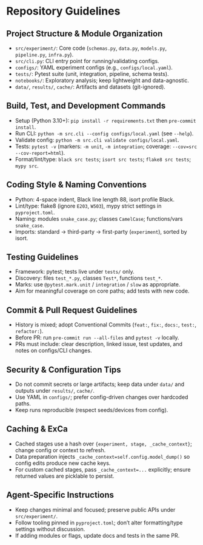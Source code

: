 # Repository Guidelines

## Project Structure & Module Organization
- `src/experiment/`: Core code (`schemas.py`, `data.py`, `models.py`, `pipeline.py`, `infra.py`).
- `src/cli.py`: CLI entry point for running/validating configs.
- `configs/`: YAML experiment configs (e.g., `configs/local.yaml`).
- `tests/`: Pytest suite (unit, integration, pipeline, schema tests).
- `notebooks/`: Exploratory analysis; keep lightweight and data-agnostic.
- `data/`, `results/`, `cache/`: Artifacts and datasets (git-ignored).

## Build, Test, and Development Commands
- Setup (Python 3.10+): `pip install -r requirements.txt` then `pre-commit install`.
- Run CLI: `python -m src.cli --config configs/local.yaml` (see `--help`).
- Validate config: `python -m src.cli validate configs/local.yaml`.
- Tests: `pytest -v` (markers: `-m unit`, `-m integration`; coverage: `--cov=src --cov-report=html`).
- Format/lint/type: `black src tests`; `isort src tests`; `flake8 src tests`; `mypy src`.

## Coding Style & Naming Conventions
- Python: 4-space indent, Black line length 88, isort profile Black.
- Lint/type: flake8 (ignore `E203`, `W503`), mypy strict settings in `pyproject.toml`.
- Naming: modules `snake_case.py`; classes `CamelCase`; functions/vars `snake_case`.
- Imports: standard → third-party → first-party (`experiment`), sorted by isort.

## Testing Guidelines
- Framework: pytest; tests live under `tests/` only.
- Discovery: files `test_*.py`, classes `Test*`, functions `test_*`.
- Marks: use `@pytest.mark.unit` / `integration` / `slow` as appropriate.
- Aim for meaningful coverage on core paths; add tests with new code.

## Commit & Pull Request Guidelines
- History is mixed; adopt Conventional Commits (`feat:`, `fix:`, `docs:`, `test:`, `refactor:`).
- Before PR: run `pre-commit run --all-files` and `pytest -v` locally.
- PRs must include: clear description, linked issue, test updates, and notes on configs/CLI changes.

## Security & Configuration Tips
- Do not commit secrets or large artifacts; keep data under `data/` and outputs under `results/`, `cache/`.
- Use YAML in `configs/`; prefer config-driven changes over hardcoded paths.
- Keep runs reproducible (respect seeds/devices from config).

## Caching & ExCa
- Cached stages use a hash over `{experiment, stage, _cache_context}`; change config or context to refresh.
- Data preparation injects `_cache_context=self.config.model_dump()` so config edits produce new cache keys.
- For custom cached stages, pass `_cache_context=...` explicitly; ensure returned values are picklable to persist.

## Agent-Specific Instructions
- Keep changes minimal and focused; preserve public APIs under `src/experiment/`.
- Follow tooling pinned in `pyproject.toml`; don’t alter formatting/type settings without discussion.
- If adding modules or flags, update docs and tests in the same PR.